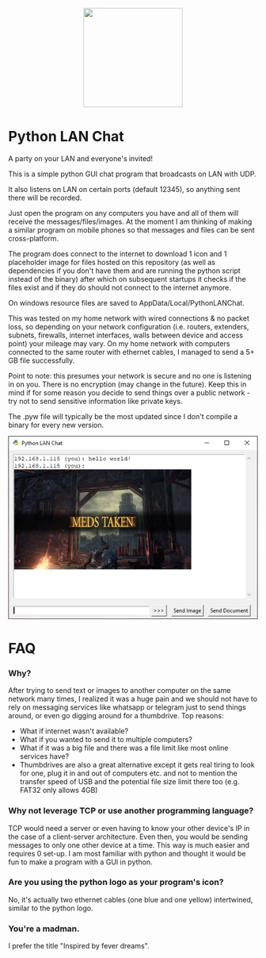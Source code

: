 <p align="center">
  <img width="200" height="200" src="https://raw.githubusercontent.com/foooooooooooooooooooooooooootw/Python-LAN-Chat/main/pythonlanchat.ico?raw=true">
</p>

# Python LAN Chat
A party on your LAN and everyone's invited!

This is a simple python GUI chat program that broadcasts on LAN with UDP. 

It also listens on LAN on certain ports (default 12345), so anything sent there will be recorded.

Just open the program on any computers you have and all of them will receive the messages/files/images. At the moment I am thinking of making a similar program on mobile phones so that messages and files can be sent cross-platform.

The program does connect to the internet to download 1 icon and 1 placeholder image for files hosted on this repository (as well as dependencies if you don't have them and are running the python script instead of the binary) after which on subsequent startups it checks if the files exist and if they do should not connect to the internet anymore. 

On windows resource files are saved to AppData/Local/PythonLANChat.

This was tested on my home network with wired connections & no packet loss, so depending on your network configuration (i.e. routers, extenders, subnets, firewalls, internet interfaces, walls between device and access point) your mileage may vary. On my home network with computers connected to the same router with ethernet cables, I managed to send a 5+ GB file successfully. 

Point to note: this presumes your network is secure and no one is listening in on you. There is no encryption (may change in the future). Keep this in mind if for some reason you decide to send things over a public network - try not to send sensitive information like private keys.

The .pyw file will typically be the most updated since I don't compile a binary for every new version.


<p align="center">
  <img src="https://raw.githubusercontent.com/foooooooooooooooooooooooooootw/Python-LAN-Chat/main/staticdemo.jpg">
</p>

# FAQ
### Why?
After trying to send text or images to another computer on the same network many times, I realized it was a huge pain and we should not have to rely on messaging services like whatsapp or telegram just to send things around, or even go digging around for a thumbdrive.
Top reasons:
<ul>
  <li> What if internet wasn't available?</li>
  <li> What if you wanted to send it to multiple computers?</li>
  <li> What if it was a big file and there was a file limit like most online services have?</li>
  <li> Thumbdrives are also a great alternative except it gets real tiring to look for one, plug it in and out of computers etc. and not to mention the transfer speed of USB and the potential file size limit there too (e.g. FAT32 only allows 4GB)</li>
</ul>

### Why not leverage TCP or use another programming language?
TCP would need a server or even having to know your other device's IP in the case of a client-server architecture. Even then, you would be sending messages to only one other device at a time. This way is much easier and requires 0 set-up. 
I am most familiar with python and thought it would be fun to make a program with a GUI in python.

### Are you using the python logo as your program's icon?
No, it's actually two ethernet cables (one blue and one yellow) intertwined, similar to the python logo.

### You're a madman.
I prefer the title "Inspired by fever dreams".


